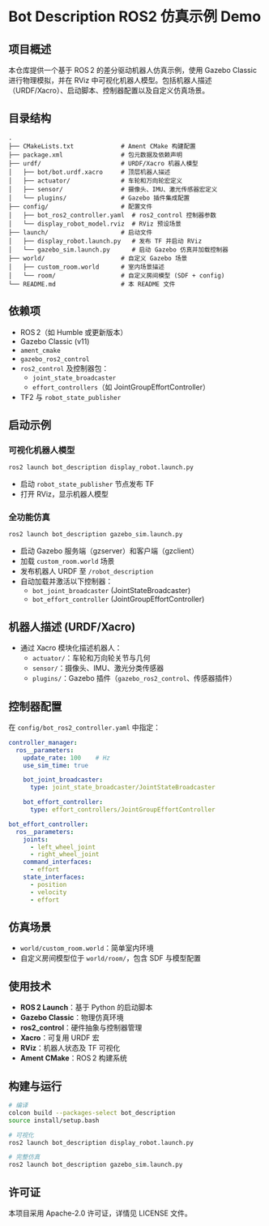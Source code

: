 # Bot Description ROS2 仿真示例 Demo

## 项目概述

本仓库提供一个基于 ROS 2 的差分驱动机器人仿真示例，使用 Gazebo Classic 进行物理模拟，并在 RViz 中可视化机器人模型。包括机器人描述（URDF/Xacro）、启动脚本、控制器配置以及自定义仿真场景。

## 目录结构

```text
.
├── CMakeLists.txt             # Ament CMake 构建配置
├── package.xml                # 包元数据及依赖声明
├── urdf/                      # URDF/Xacro 机器人模型
│   ├── bot/bot.urdf.xacro     # 顶层机器人描述
│   ├── actuator/              # 车轮和万向轮宏定义
│   ├── sensor/                # 摄像头、IMU、激光传感器宏定义
│   └── plugins/               # Gazebo 插件集成配置
├── config/                    # 配置文件
│   ├── bot_ros2_controller.yaml  # ros2_control 控制器参数
│   └── display_robot_model.rviz  # RViz 预设场景
├── launch/                    # 启动文件
│   ├── display_robot.launch.py   # 发布 TF 并启动 RViz
│   └── gazebo_sim.launch.py      # 启动 Gazebo 仿真并加载控制器
├── world/                     # 自定义 Gazebo 场景
│   ├── custom_room.world      # 室内场景描述
│   └── room/                  # 自定义房间模型 (SDF + config)
└── README.md                  # 本 README 文件
```

## 依赖项

- ROS 2（如 Humble 或更新版本）
- Gazebo Classic (v11)
- `ament_cmake`
- `gazebo_ros2_control`
- `ros2_control` 及控制器包：
  - `joint_state_broadcaster`
  - `effort_controllers`（如 JointGroupEffortController）
- TF2 与 `robot_state_publisher`

## 启动示例

### 可视化机器人模型

```bash
ros2 launch bot_description display_robot.launch.py
```

- 启动 `robot_state_publisher` 节点发布 TF
- 打开 RViz，显示机器人模型

### 全功能仿真

```bash
ros2 launch bot_description gazebo_sim.launch.py
```

- 启动 Gazebo 服务端（gzserver）和客户端（gzclient）
- 加载 `custom_room.world` 场景
- 发布机器人 URDF 至 `/robot_description`
- 自动加载并激活以下控制器：
  - `bot_joint_broadcaster` (JointStateBroadcaster)
  - `bot_effort_controller` (JointGroupEffortController)

## 机器人描述 (URDF/Xacro)

- 通过 Xacro 模块化描述机器人：
  - `actuator/`：车轮和万向轮关节与几何
  - `sensor/`：摄像头、IMU、激光分类传感器
  - `plugins/`：Gazebo 插件（`gazebo_ros2_control`、传感器插件）

## 控制器配置

在 `config/bot_ros2_controller.yaml` 中指定：

```yaml
controller_manager:
  ros__parameters:
    update_rate: 100    # Hz
    use_sim_time: true

    bot_joint_broadcaster:
      type: joint_state_broadcaster/JointStateBroadcaster

    bot_effort_controller:
      type: effort_controllers/JointGroupEffortController

bot_effort_controller:
  ros__parameters:
    joints:
      - left_wheel_joint
      - right_wheel_joint
    command_interfaces:
      - effort
    state_interfaces:
      - position
      - velocity
      - effort
```

## 仿真场景

- `world/custom_room.world`：简单室内环境
- 自定义房间模型位于 `world/room/`，包含 SDF 与模型配置

## 使用技术

- **ROS 2 Launch**：基于 Python 的启动脚本
- **Gazebo Classic**：物理仿真环境
- **ros2_control**：硬件抽象与控制器管理
- **Xacro**：可复用 URDF 宏
- **RViz**：机器人状态及 TF 可视化
- **Ament CMake**：ROS 2 构建系统

## 构建与运行

```bash
# 编译
colcon build --packages-select bot_description
source install/setup.bash

# 可视化
ros2 launch bot_description display_robot.launch.py

# 完整仿真
ros2 launch bot_description gazebo_sim.launch.py
```

## 许可证

本项目采用 Apache-2.0 许可证，详情见 LICENSE 文件。
